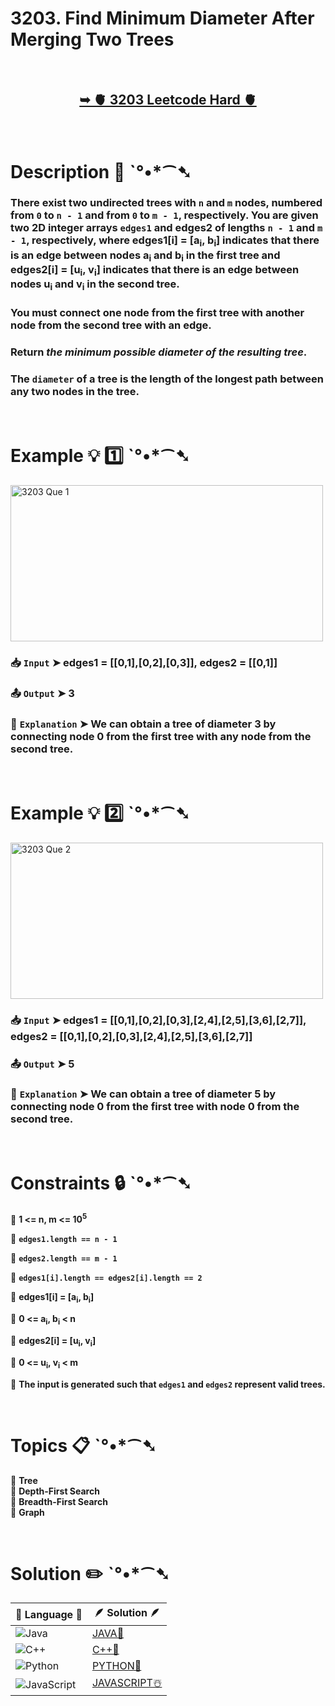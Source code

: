 # 3203. Find Minimum Diameter After Merging Two Trees

</br>

<h2 align="center"> 

<a href="https://leetcode.com/problems/find-minimum-diameter-after-merging-two-trees/description/?envType=daily-question&envId=2024-12-24"><strong>➥ 🫀 3203 Leetcode Hard 🫀 </strong></a>
</h2>

</br>

# Description 📜 ˋ°•*⁀➷

### There exist two undirected trees with `n` and `m` nodes, numbered from `0` to `n - 1` and from `0` to `m - 1`, respectively. You are given two 2D integer arrays `edges1` and edges2 of lengths `n - 1` and `m - 1`, respectively, where edges1[i] = [a<sub>i</sub>, b<sub>i</sub>] indicates that there is an edge between nodes a<sub>i</sub> and b<sub>i</sub> in the first tree and edges2[i] = [u<sub>i</sub>, v<sub>i</sub>] indicates that there is an edge between nodes u<sub>i</sub> and v<sub>i</sub> in the second tree.

### You must connect one node from the first tree with another node from the second tree with an edge.

### Return *the minimum possible diameter of the resulting tree*.

### The `diameter` of a tree is the length of the longest path between any two nodes in the tree.

</br>

# Example 💡 1️⃣ ˋ°•*⁀➷

<img src="https://github.com/user-attachments/assets/e210f854-6c6d-4600-8b6f-4235ae4a947b" width="500" height="250" alt="3203 Que 1">

  ### 📥 `Input`  ➤ edges1 = [[0,1],[0,2],[0,3]], edges2 = [[0,1]]

  ### 📤 `Output`  ➤ 3

  ### 🔦 `Explanation`  ➤ We can obtain a tree of diameter 3 by connecting node 0 from the first tree with any node from the second tree.

</br>

# Example 💡 2️⃣ ˋ°•*⁀➷

<img src="https://github.com/user-attachments/assets/e04f77eb-d70b-498d-b869-0eeb1e9153af" width="500" height="250" alt="3203 Que 2">

  ### 📥 `Input` ➤ edges1 = [[0,1],[0,2],[0,3],[2,4],[2,5],[3,6],[2,7]], edges2 = [[0,1],[0,2],[0,3],[2,4],[2,5],[3,6],[2,7]]

  ### 📤 `Output`  ➤ 5

  ### 🔦 `Explanation` ➤ We can obtain a tree of diameter 5 by connecting node 0 from the first tree with node 0 from the second tree.

</br>

# Constraints 🔒 ˋ°•*⁀➷

🔹 **1 <= n, m <= 10<sup>5</sup>** </br>

🔹 **`edges1.length == n - 1`** </br>

🔹 **`edges2.length == m - 1`** </br>

🔹 **`edges1[i].length == edges2[i].length == 2`** </br>

🔹 **edges1[i] = [a<sub>i</sub>, b<sub>i</sub>]** </br>

🔹 **0 <= a<sub>i</sub>, b<sub>i</sub> < n** </br>

🔹 **edges2[i] = [u<sub>i</sub>, v<sub>i</sub>]** </br>

🔹 **0 <= u<sub>i</sub>, v<sub>i</sub> < m** </br>

🔹 **The input is generated such that `edges1` and `edges2` represent valid trees.** </br>

</br>

# Topics 📋 ˋ°•*⁀➷

🔸 **Tree**  </br>
🔸 **Depth-First Search**  </br>
🔸 **Breadth-First Search**  </br>
🔸 **Graph**  </br>

</br>

# Solution ✏️ ˋ°•*⁀➷

| 📒 Language 📒  | 🪶 Solution 🪶 |
| ------------- | ------------- |
|  ![Java](https://img.shields.io/badge/java-%23ED8B00.svg?style=for-the-badge&logo=openjdk&logoColor=white)  | [JAVA🍁](https://github.com/Prakhar-002/LEETCODE/blob/main/%F0%9F%93%9C%20Daily%20Challange%20%F0%9F%92%A1/12%20December%20%F0%9F%90%BB%E2%80%8D%E2%9D%84%EF%B8%8F%202024/24%20-%2012%20-%202024%20---%203203.%20Find%20Minimum%20Diameter%20After%20Merging%20Two%20Trees%20%E2%98%83%EF%B8%8F%20%F0%9F%8D%81%20%F0%9F%8D%B0%20%F0%9F%8E%B2/%F0%9F%8D%81JAVA%20-%203203.%20Find%20Minimum%20Diameter%20After%20Merging%20Two%20Trees.java) |
|  ![C++](https://img.shields.io/badge/c++-%2300599C.svg?style=for-the-badge&logo=c%2B%2B&logoColor=white)  | [C++🎲](https://github.com/Prakhar-002/LEETCODE/blob/main/%F0%9F%93%9C%20Daily%20Challange%20%F0%9F%92%A1/12%20December%20%F0%9F%90%BB%E2%80%8D%E2%9D%84%EF%B8%8F%202024/24%20-%2012%20-%202024%20---%203203.%20Find%20Minimum%20Diameter%20After%20Merging%20Two%20Trees%20%E2%98%83%EF%B8%8F%20%F0%9F%8D%81%20%F0%9F%8D%B0%20%F0%9F%8E%B2/%F0%9F%8E%B2CPP%20-%203203.%20Find%20Minimum%20Diameter%20After%20Merging%20Two%20Trees.cpp)  |
|  ![Python](https://img.shields.io/badge/python-3670A0?style=for-the-badge&logo=python&logoColor=ffdd54)    | [PYTHON🍰](https://github.com/Prakhar-002/LEETCODE/blob/main/%F0%9F%93%9C%20Daily%20Challange%20%F0%9F%92%A1/12%20December%20%F0%9F%90%BB%E2%80%8D%E2%9D%84%EF%B8%8F%202024/24%20-%2012%20-%202024%20---%203203.%20Find%20Minimum%20Diameter%20After%20Merging%20Two%20Trees%20%E2%98%83%EF%B8%8F%20%F0%9F%8D%81%20%F0%9F%8D%B0%20%F0%9F%8E%B2/%F0%9F%8D%B0PYTHON%20-%203203.%20Find%20Minimum%20Diameter%20After%20Merging%20Two%20Trees.py) |
| ![JavaScript](https://img.shields.io/badge/javascript-%23323330.svg?style=for-the-badge&logo=javascript&logoColor=%23F7DF1E)   | [JAVASCRIPT☃️](https://github.com/Prakhar-002/LEETCODE/blob/main/%F0%9F%93%9C%20Daily%20Challange%20%F0%9F%92%A1/12%20December%20%F0%9F%90%BB%E2%80%8D%E2%9D%84%EF%B8%8F%202024/24%20-%2012%20-%202024%20---%203203.%20Find%20Minimum%20Diameter%20After%20Merging%20Two%20Trees%20%E2%98%83%EF%B8%8F%20%F0%9F%8D%81%20%F0%9F%8D%B0%20%F0%9F%8E%B2/%E2%98%83%EF%B8%8FJAVASCRIPT%20-%203203.%20Find%20Minimum%20Diameter%20After%20Merging%20Two%20Trees.js) |
